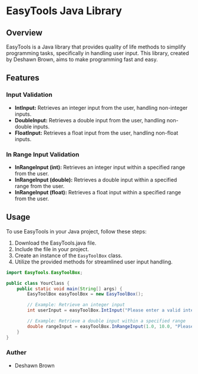 # EasyTools Java Library

## Overview
EasyTools is a Java library that provides quality of life methods to simplify programming tasks, specifically in handling user input. This library, created by Deshawn Brown, aims to make programming fast and easy.

## Features
### Input Validation
- **IntInput:** Retrieves an integer input from the user, handling non-integer inputs.
- **DoubleInput:** Retrieves a double input from the user, handling non-double inputs.
- **FloatInput:** Retrieves a float input from the user, handling non-float inputs.
### In Range Input Validation
- **InRangeInput (int):** Retrieves an integer input within a specified range from the user.
- **InRangeInput (double):** Retrieves a double input within a specified range from the user.
- **InRangeInput (float):** Retrieves a float input within a specified range from the user.

## Usage
To use EasyTools in your Java project, follow these steps:
1. Download the EasyTools.java file.
2. Include the file in your project.
3. Create an instance of the `EasyToolBox` class.
4. Utilize the provided methods for streamlined user input handling.

```java  
import EasyTools.EasyToolBox;

public class YourClass {
    public static void main(String[] args) {
        EasyToolBox easyToolBox = new EasyToolBox();

        // Example: Retrieve an integer input
        int userInput = easyToolBox.IntInput("Please enter a valid integer: ");

        // Example: Retrieve a double input within a specified range
        double rangeInput = easyToolBox.InRangeInput(1.0, 10.0, "Please enter a valid double: ", "Input must be between %f and %f: ");
    }
}
```

### Auther
* Deshawn Brown
